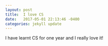```yaml
---
layout: post
title:  I love CS
date:   2017-05-01 22:13:46 -0400
categories: jekyll update
---
```


I have learnt CS for one year and I really love it!